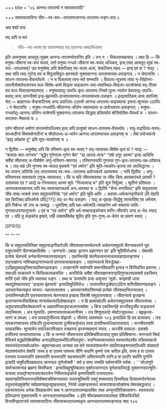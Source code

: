 +++
title = "०६ आनन्द-तारतम्ये न सावयवत्वादि"

+++
सावयवत्वादिना जीव--स्व-रूप--तारतम्यजानन्द-तारतम्य-भङ्ग-वादः॥

अथ षष्ठो वादः

यद् अपि च मतं 

> जीव--स्व-रूपम् एव तारतम्यवत् तद् एवानन्द-शब्दाभिधेयम्

इति आमनुष्यम् आचतुर्-मुखम् आनन्द-तारतम्योपपत्तिर् इति । तन् न । विकल्पासहत्वात् । तथा हि — किं मनुष्य-जीवानां स्व-रूपं स्वल्पं, ततो मनुष्य-गन्धर्व-जीवानां स्व-रूपम् अधिकम्, इत्य् एवम् आचतुर्-मुखं स्व-रूप--तारतम्यम्? उत मनुष्येष्व् अपि केषाञ्चित् स्व-रूपम् अल्पं, केषाञ्चिन् महत् — इत्य् एवं वा ? नाद्यः । तथा सति त्वद्-गुरोस् तव च विपुलाविपुल-ज्ञानवतोः मुक्तावानन्द-तारतम्याभाव-प्रसङ्गात् । न चेष्टापत्तिः । साधन-तारतम्य-वैयर्थ्यापत्तेः । न च विकल्पस् त्वन्-मते सम्भवति । विकल्प-सूत्रस्य त्वया नृ-सिंहोत्तर-तापनीयोक्तोपासनस्य फल-विशेष-कामे विद्यया सङ्कलन-रूप-व्यवस्थित-विकल्प-परत्वोक्त्या मद्-रीत्या तव फल-विकल्पानवतारात् । मनुष्यत्वाद्य्-उपाधि-कृत-तारतम्य-नियमे तुल्य-न्यायेन देवत्वाद्य्-उपाधि-बलाद् अप्य् आनन्दैक्ये इन्द्र-बृहस्पति-प्राजापत्यानन्द-तारतम्याभाव-प्रसङ्गः ॥ इन्द्रत्वादिकम् अप्य् उपाधिश् चेत् — ब्राह्मणत्व-चैत्रत्वादिनाम् अप्य् उपाधिता-ऽऽपत्तौ आनन्द-तारतम्य-सङ्ख्यायाः इयत्ता-शून्यता-ऽऽपत्तिः । न चेष्टापत्तिः । मनुष्य-गन्धर्वादि-श्रौतानन्द-कीर्तन-व्यवस्थाया अ-प्रयोजकत्व-प्रसङ्गात् । मनुष्य-गन्धर्वाद्य्-आनन्द-कीर्तन-मात्रेणापि मुक्तानन्द-तारतम्य-सिद्ध्या प्रतिपर्यायं श्रोत्रियोक्ति-वैयर्थ्यं च । साधन-तारतम्य-नैष्फल्यं च ॥

एतेन श्रौतानां धर्माणां तारतम्योपाधित्वम् इत्य् अपि प्रत्युक्तं साधन-तारतम्य-वैयर्थ्यात् । वसु-रुद्रादित्य-मरुत्-साध्यादीनां विष्वक्सेनादीनां च श्रौतोपाध्य्-अ-भावेन आनन्द-तारतम्याभाव-प्रसङ्गश् च । तेषां प्रयोजकत्वे "हृद्य् अपेक्षया तु" इति सूत्र-व्याकोपश् च ॥

न द्वितीयः — मनुष्येष्व् अपि किं परिमाण-कृतं स्व-रूपम् ? तद्-गतावयव-विशेष-कृतं वा ? नाद्यः — "बालाग्र-शत-भागस्य" "बुद्धेर् गुणेनात्म-गुणेन चैव" "ह्य् आराग्र-मात्रः" "एषो ऽणुर् आत्मा" इत्य्-आदिभिः सर्वेषां जीवानाम् अ-विशेषेण अणु-परिमाण-श्रवणात् । परिमाणस्यापि गुणतया गुण-कृत-तारतम्य-पक्ष-प्रवेशाच् च । तत्-पक्षे ऽपि गुणस्य स्व-रूपात् पृथक्त्वे "एवं धर्मान्" इति श्रुति-व्याकोप-कृतस् तव अपसिद्धान्तः । स्व-रूपान् अतिरेके तत्-तारतम्यस्य स्व-रूप--तारतम्य-प्रयोजकत्वे आत्माश्रयः । नापि द्वितीयः । अणु-परिमाणस्य सावयवत्वे ऽणुत्व-व्याघातात् । किं च यदि जीवस्यावयवः स-जीवः किम् अवयवारब्धो ऽवयवी ? उतावयवा एव ? आद्ये अ-नित्यत्वात् आत्मा श्रुतेः "नित्यत्वाच् च" इति सूत्रं निर्मूलम् । श्रुतीनां प्रतिघातः । आरम्भकावयवानाम् अपि स्व-स्वावयवारब्धत्वे अन्-अवस्था च ॥ द्वितीये "सेना-वनादिवत्" इति समुदायस्य जीव-शब्द-भाक्त्वे तस्य समुदायातिरेके "एवं धर्मान्" इति श्रुति-क्षतिः । अवयव-धर्मत्वानङ्गीकारे ऽपि देहादि यत् किञ्चित् प्रतिधर्मत्वे ऽपि[[??]] तद्-अ-भेद-प्रसङ्गः । यद्य् अ-पृथक्-सिद्धेषु जात्यादिष्व् एव धर्मत्वम् इति निर्बन्धः सो ऽप्य् अ-सम्बद्धः । धूमादिष्व् अपि पक्ष-धर्मत्वादि-व्यवहारेण धर्म-शब्दस्य जाति-गुणासाधारण्यानुगपत्तेः ॥ एवं च "एवं धर्मान्" इति धर्म-शब्दासङ्कोचाय शरीर-जीवयोर् अप्य् अ-भेदः स्याद् एव । यदि तु सङ्कोच इष्यते, तर्हि उक्तार्थैकैवेह श्रुतिर् इति गुण-गुण्य्-अ-भेदेन सा प्रमाणं स्यात् ।

[[P101]]

""
""
""

किं च समुदाय्यतिरिक्त समुदायाङ्गीकारेऽपि जीवावयवानामचेतनत्वे अचेतनसमुदाये चैतन्यकल्पने भूत वतुष्टययोगे चैतन्यपक्षाविशेषः । 'अनन्तरो- ऽबाह्यः कृत्स्नः प्रज्ञानघन एव' इति श्रुतिविरोधश्च । तेषामपि प्रत्येकं चेतनत्वे अनेकचैतन्यकल्पनप्रसङ्गः । एकस्मिन्देहे चेतनैकत्वनानात्वव्यवहारप्रसङ्गश्च । तद्गतज्ञाना नामिच्छाद्यनारंभकत्वे ज्ञानत्वाभावप्रसङ्गः । तदारंभकत्वे विरुद्धेच्छा- ऽऽदिप्रयुक्तप्रवृत्तिमात्रप्रतिबन्धप्रसङ्गः । तज्ज्ञानानि सर्वाण्यपि समानविषयाणि इत्यत्र न किंचिदस्ति प्रमाणम् । तथाऽपि तत्कल्पने न किंचित्कल्पकमस्ति । अनतिरेके सर्वेषां जीवत्वज्ञानानन्दादिगुणकत्वप्रसक्तौ एकस्मिन् शरीरे एको जीव इति व्यवस्था भङ्गः । तथा च 'प्रजापतिः प्रजा असृजत 'सूर्या- चन्द्रमसौ धाता यथापूर्वमकल्पयत्' 'इन्द्रस्य बृहस्पतेः' इत्यादिश्रुतिविरोधः । परस्परविरुद्धचेष्टाऽऽदिना शरीरविशरणप्रसङ्गः । अवयवानेकत्वकृत स्वरूप- महत्त्वालाभश्च । अवयवानामेवास्मिन्पक्षे प्रत्येकं जीवशब्दाभिलप्यत्वात् । उभयस्मिन्पक्षेऽपि एकस्यावयवस्य चेतनत्वात् इच्छया विश्लेषे समुदायनाशात् । जीवान्यत्वे कृतहाना कृताभ्यागमजीवादिशब्द नानार्थकत्वादिदोषप्रसङ्गः । न हि प्रथमपक्षेऽपि अचेतनसमुदायस्य जीवत्वसंभवः । अदृष्टवशादविश्लेषकल्पने च अप्रामाणिकादृष्टकल्पनाक्लेशः ॥ 
किंच एकस्मिन्देहे सज्जीवदुर्जीव सङ्कलनं त्वदभिमतम् । अत्र श्रुत्यादि- प्रमाणाभावात्तत्कल्पनीयम् । तत्र शिशुपालादेः मोक्षोऽप्युपलब्धः । बह्वकृत्या- चरणं च लब्धम् । तत्र पापकर्तुर्जीवस्य मोझायो ॥ जीवभेद आवश्यकः 
१०३ 
इत्यादिकं हि तव कल्पकम् । तत्र पापकरणमात्रस्य लोकेऽपि तुल्यन्यायतया दुर्जीवकर्तृत्वात् तस्य प्रायश्चित्ताधिकाराभावात् । सज्जीवस्यापि पापप्रसक्ति- शून्यत्वेन तदधिकारविरहात तच्छास्त्रं कृत्स्नमप्रमाणं स्यात् । सज्जीवे तत्फला- प्रसक्तेः दर्जीवस्य तत्स्वाभाव्याच्च ॥ 
किं च त्वन्मते जीवमात्रस्य प्रतिबिम्बशिकत्वात् मुक्त प्रतिबिम्बाना- मानन्दतो मिथो वैचित्रये बद्धप्रतिबिम्बेष्विव अनाद्यविद्याकर्मादिजनितादृष्ट- रूपनियामकाभावात् स्वरूपभेदस्यैव तन्नियामकत्वे स्वरूपभेदाभावबोधकोत्त- बहुमानबाधात् अन्यथा तव मते स्वरूपांशकत्वेन संप्रतिपन्नकृष्णरामादिध्वपि संख्यातो भेदावश्यंभावेन तेष्वपि 'तस्य ह वा एतस्य परमस्य त्रीणि रूपाणि कृष्णो रामः कपिल इति, तस्य ह वा एतस्य परमस्य पञ्चरूपाणि दशरूपाणि शतरूपाणि सहस्ररूपाणि अमितरूपाणि तानि ह वा एतानि सर्वाणि पूर्णानि इत्यादि चतुर्वेदशिखाबलात् आनन्दतः पूर्णत्वोक्तौ ' सर्व ह पश्यः पश्यति सर्वमाप्नोति सर्वशः । ' 'सोऽश्नुते सर्वान्कामान्सह ब्रह्मणा विपश्चिता ' इत्यादिबहुश्रुतिबलात् मुक्तेऽप्यानन्दतः पूर्णतायास्सिद्धेः मुक्तानन्दपरश्रुति- मात्रस्य तत्तद्योग्यानन्दमात्रपरत्वेन निमित्तसङ्कोचे कृष्णादिष्वपि तत्तत्परतत्त- स्प्रमाणप्रतिनियतानन्दविशेषमात्रविश्रान्ततायाः तत्परश्रुतिष्वपि वक्तुं शक्यत्वात् दिव्यविग्रह दिव्यात्मनोरभेदस्य तदुभयभेदमुखेनैव सर्वप्रमाणप्रवृत्त्युपहतत्वात्, निरंशे अखण्डस्वरूपं स्वरूपांशकत्वोक्तेश्च तेष्वसंबद्धत्वात् । एकस्वरूपस्य अनेक विग्रहकत्वेन यथा न आनन्दतारतम्यप्रसक्तिः तथा अन्यूनातिरिक्तसमान- स्वरूपतया प्रतिपन्नानां मुक्तानामपि न आनन्दतारतम्यप्रसक्तिः ॥ 
इति श्रीमत्प्रथमपरकालमहा देशिकविरचिते विजयीन्द्रपराजये सावयवत्वादिना जीवस्वरूपतारतम्यकृत आनन्दतारतम्यभङ्गवादः षष्ठ 
१०४ 
